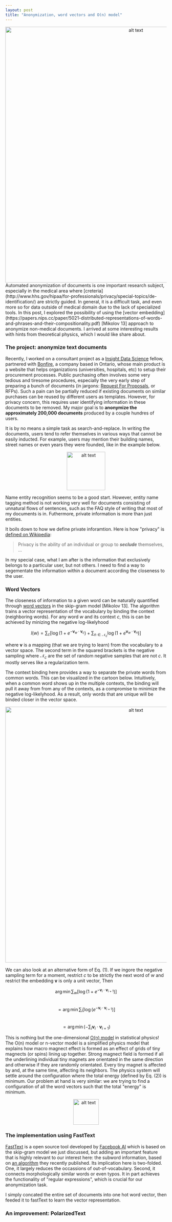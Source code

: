 ```yaml
---
layout: post
title: "Anonymization, word vectors and O(n) model"
---
```

<center> <img src="http://archive2.cra.org/ccc/files/images/privacy.jpg" alt="alt text" width="800px"> </center>
Automated anonymization of documents is one important research subject, especially in the medical area where [creteria](http://www.hhs.gov/hipaa/for-professionals/privacy/special-topics/de-identification/) are strictly guided. In general, it is a difficult task, and even more so for data outside of medical domain due to the lack of specialized tools. In this post, I explored the possibility of using the [vector embedding](https://papers.nips.cc/paper/5021-distributed-representations-of-words-and-phrases-and-their-compositionality.pdf) [Mikolov 13] approach to anonymize non-medical documents. I arrived at some interesting results with hints from theoretical physics, which I would like share about. 


### The project: anonymize text documents

Recently, I worked on a consultant project as a [Insight Data Science](http://insightdatascience.com/) fellow, partnered with [Bonfire](http://gobonfire.com), a company based in Ontario, whose main product is a website that helps organizations (universities, hospitals, etc) to setup their procurement processes. Public purchasing often involves some very tedious and tiresome procedures, especially the very early step of preparing a bunch of documents (in jargons: [Request For Proposals](https://en.wikipedia.org/wiki/Request_for_proposal), or RFPs). Such a pain can be partially reduced if existing documents on similar purchases can be reused by different users as templates. However, for privacy concern, this requires user identifying information in these documents to be removed. My major goal is to **anonymize the approximately 200,000 documents** produced by a couple hundres of users. 

It is by no means a simple task as search-and-replace. In writing the documents, users tend to refer themselves in various ways that cannot be easily inducted. For example, users may mention their building names, street names or even years they were founded, like in the example below.

<center> <img src="{{ site.baseurl }}/images/utopia.png" alt="alt text" height="120px"> </center>

Name entity recognition seems to be a good start. However, entity name tagging method is not working very well for documents consisting of unnatural flows of sentences, such as the FAQ style of writing that most of my documents is in. Futhermore, private information is more than just entities. 

It boils down to how we define private inforamtion. Here is how "privacy" is [defined on Wikipedia](https://en.wikipedia.org/wiki/Privacy): 

> Privacy is the ability of an individual or group to ***seclude*** themselves, ...

In my special case, what I am after is the information that exclusively belongs to a particular user, but not others. I need to find a way to segementate the information within a document according the closeness to the user. 

### Word Vectors

The closeness of information to a given word can be naturally quantified through [word vectors](https://papers.nips.cc/paper/5021-distributed-representations-of-words-and-phrases-and-their-compositionality.pdf) in the skip-gram model [Mikolov 13]. The algorithm trains a vector representation of the vocabulary by binding the context (neighboring words). For any word $w$ and its context $c$, this is can be achieved by minizing the negative log-likelyhood

$$
\begin{equation}
l(w) =  \sum_{c} \big[ \log(1+ e^{-\boldsymbol{v}_w \cdot \boldsymbol{v}_c}) + \sum_{n\in \mathcal{N}_c}\log(1+e^{ \boldsymbol{v}_w\cdot \boldsymbol{v}_n}) \big ]
\end{equation} 
$$

where $\boldsymbol{v}$ is a mapping (that we are trying to learn) from the vocabulary to a vector space. The second term in the squared brackets is the negative sampling where $\mathcal{N}_c$ are the set of random negative samples that are not $c$. It mostly serves like a regularization term. 

The context binding here provides a way to separate the private words from common words. This can be visualized in the cartoon below. Intuitively, when a common word shows up in the multiple contexts, the binding will pull it away from from any of the contexts, as a compromise to minimize the negative log-likelyhood. As a result, only words that are unique will be binded closer in the vector space. 

<center> <img src="{{ site.baseurl }}/images/wordvec.gif" alt="alt text" width="800px"> </center>

We can also look at an alternative form of Eq. (1). If we ingore the negative sampling term for a moment, restrict $c$ to be strictly the next word of $w$ and restrict the embedding $\boldsymbol{v}$ is only a unit vector,  Then 
 
$$
\arg \min \sum_w \big[ \log(1+ e^{-\boldsymbol{v}_i \cdot \boldsymbol{v}_{i+1}}) \big]  
$$ <br>
$$
=\arg \min \sum_i \big [ \log( e^{-\boldsymbol{v}_i \cdot \boldsymbol{v}_{i+1}}) \big ] 
$$ <br>
$$
=\arg \min (-\sum_i \boldsymbol{v}_i \cdot \boldsymbol{v}_{i+1} ) 
$$

This is nothing but the one-dimensional [O(n) model](https://en.wikipedia.org/wiki/N-vector_model) in statistical physics! The O(n) model or n-vector model is a simplified physics model that explains how macro magnect effect is formed as an effect of grids of tiny magnects (or spins) lining up together. Strong magnect field is formed if all the underlining individual tiny magnets are orientated in the same direction and otherwise if they are randomly orientated. Every tiny magnet is affected by and, at the same time, affecting its neighbors. The physics system will settle around the configuration where the total energy (defined by Eq. (2)) is minimum. Our problem at hand is very similar: we are trying to find a configuration of all the word vectors such that the total "energy" is minimum. 

<center> <img src="{{ site.baseurl }}/images/nvectors.png" alt="alt text" height="80px"> </center>


### The implementation using FastText

[FastText](https://github.com/facebookresearch/fastText) is a open source tool developed by [Facebook AI](https://research.facebook.com/ai/) which is based on the skip-gram model we just discussed, but adding an important feature that is highly relevant to our interest here: the subword information, based on [an algorithm](https://arxiv.org/pdf/1607.04606v1.pdf) they recently published. Its implication here is two-folded. One, it largely reduces the occassions of out-of-vocabulary. Second, it connects morphologically similar words or even typos. It in part achieves the functionality of "regular expressions", which is crucial for our anonymization task. 

I simply concated the entire set of documents into one hot word vector, then feeded it to fastText to learn the vector representation. 


### An improvement: PolarizedText



